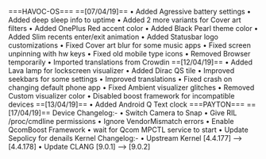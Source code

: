 ===HAVOC-OS===
==[07/04/19]==
• Added Agressive battery settings
• Added deep sleep info to uptime
• Added 2 more variants for Cover art filters
• Added OnePlus Red accent color
• Added Black Pearl theme color
• Added Slim recents enter/exit animation
• Added Statusbar logo customizations
• Fixed Cover art blur for some music apps
• Fixed screen unpinning with hw keys
• Fixed old mobile type icons
• Removed Browser temporarily
• Imported translations from Crowdin
==[12/04/19]==
• Added Lava lamp for lockscreen visualizer
• Added Dirac QS tile
• Improved seekbars for some settings
• Improved translations
• Fixed crash on changing default phone app
• Fixed Ambient visualizer glitches
• Removed Custom visualizer color
• Disabled boost framework for incompatible devices
==[13/04/19]==
• Added Android Q Text clock
===PAYTON===
==[17/04/19]==
Device Changelog:-
• Switch Camera to Snap
• Give RIL /proc/cmdline permissions
• Ignore VendorMismatch errors
• Enable QcomBoost Framework
• wait for Qcom MPCTL service to start
• Update Sepolicy for denails
Kernel Changelog:-
• Upstream Kernel [4.4.177] --> [4.4.178]
• Update CLANG      [9.0.1] --> [9.0.2]


